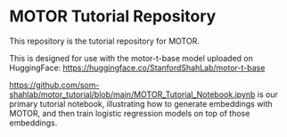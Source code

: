 # MOTOR Tutorial Repository

This repository is the tutorial repository for MOTOR. 

This is designed for use with the motor-t-base model uploaded on HuggingFace: https://huggingface.co/StanfordShahLab/motor-t-base

https://github.com/som-shahlab/motor_tutorial/blob/main/MOTOR_Tutorial_Notebook.ipynb is our primary tutorial notebook, illustrating how to generate embeddings with MOTOR, and then train logistic regression models on top of those embeddings.
